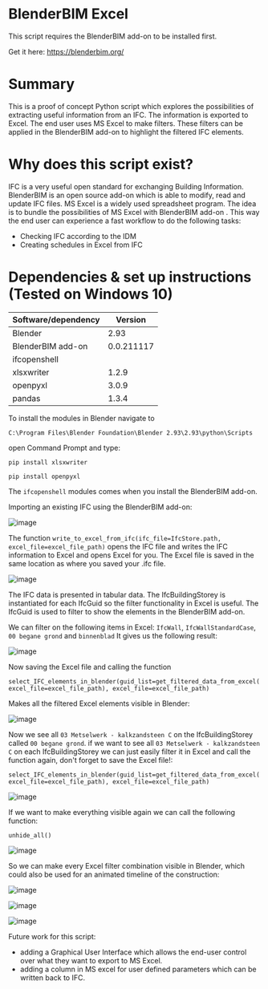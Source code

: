# BlenderBIM Excel
This script requires the BlenderBIM add-on to be installed first.

Get it here:
https://blenderbim.org/

# Summary
This is a proof of concept Python script which explores the possibilities of extracting useful information from an IFC. 
The information is exported to Excel. The end user uses MS Excel to make filters. These filters can be applied 
in the BlenderBIM add-on to highlight the filtered IFC elements.

# Why does this script exist?
IFC is a very useful open standard for exchanging Building Information. BlenderBIM is an open source add-on which is able to modify, read and update IFC files.
MS Excel is a widely used spreadsheet program. The idea is to bundle the possibilities of MS Excel with BlenderBIM add-on . This way the end user can experience a fast workflow to do the following tasks:
- Checking IFC according to the IDM
- Creating schedules in Excel from IFC


# Dependencies & set up instructions (Tested on Windows 10)

Software/dependency | Version 
------------ | ------------- 
Blender | 2.93
BlenderBIM add-on | 0.0.211117
ifcopenshell | 
xlsxwriter | 1.2.9
openpyxl | 3.0.9
pandas | 1.3.4

To install the modules in Blender navigate to

```C:\Program Files\Blender Foundation\Blender 2.93\2.93\python\Scripts```

open Command Prompt and type:

```pip install xlsxwriter```

```pip install openpyxl```

The ```ifcopenshell``` modules comes when you install the BlenderBIM add-on.


Importing an existing IFC using the BlenderBIM add-on:

![image](https://user-images.githubusercontent.com/14906760/146614060-0ffc6d3d-1b91-4da8-b971-870417135abf.png)


The function ```write_to_excel_from_ifc(ifc_file=IfcStore.path, excel_file=excel_file_path)``` opens the IFC file and writes the IFC information to Excel and opens Excel for you.
The Excel file is saved in the same location as where you saved your .ifc file.

![image](https://user-images.githubusercontent.com/14906760/146614294-44158ef5-2cdc-4c81-bb81-718958c636fd.png)

The IFC data is presented in tabular data. The IfcBuildingStorey is instantiated for each IfcGuid so the filter functionality in Excel is useful.
The IfcGuid is used to filter to show the elements in the BlenderBIM add-on.

We can filter on the following items in Excel: ```IfcWall```, ```IfcWallStandardCase```, ```00 begane grond``` and ```binnenblad``` 
It gives us the following result:

![image](https://user-images.githubusercontent.com/14906760/146614606-a71da7ca-78c9-4dca-85d0-777d6a582650.png)

Now saving the Excel file and calling the function

```select_IFC_elements_in_blender(guid_list=get_filtered_data_from_excel(excel_file=excel_file_path), excel_file=excel_file_path)```

Makes all the filtered Excel elements visible in Blender:

![image](https://user-images.githubusercontent.com/14906760/146614951-1e27494a-d287-4d6c-8afd-c544d1177215.png)

Now we see all ```03 Metselwerk - kalkzandsteen C``` on the IfcBuildingStorey called  ```00 begane grond```. if we want to see all ```03 Metselwerk - kalkzandsteen C``` on each IfcBuildingStorey we can just easily filter it in Excel and call the function again, don't forget to save the Excel file!:

```select_IFC_elements_in_blender(guid_list=get_filtered_data_from_excel(excel_file=excel_file_path), excel_file=excel_file_path)```

![image](https://user-images.githubusercontent.com/14906760/146615667-3f195607-5122-4846-aa95-e05dc6bf446d.png)

If we want to make everything visible again we can call the following function:

```unhide_all()```

![image](https://user-images.githubusercontent.com/14906760/146615769-679d0b2d-5227-4d48-a3f6-aec06deed651.png)

So we can make every Excel filter combination visible in Blender, which could also be used for an animated timeline of the construction:

![image](https://user-images.githubusercontent.com/14906760/146639418-2e6db32c-5eb2-492a-b404-a3a74ac1daa6.png)

![image](https://user-images.githubusercontent.com/14906760/146639280-f48ef78d-9a75-46a5-8c95-3e070d0d5a89.png)

![image](https://user-images.githubusercontent.com/14906760/146639390-225b9586-d20c-45fd-af02-93a5d1a4c7d7.png)


Future work for this script:
- adding a Graphical User Interface which allows the end-user control over what they want to export to MS Excel.
- adding a column in MS excel for user defined parameters which can be written back to IFC.





